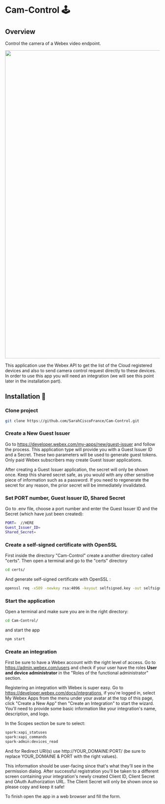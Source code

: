 # Cam-Control 🕹

## Overview

Control the camera of a Webex video endpoint.

<p align="center">
  <img src="https://raw.githubusercontent.com/SarahCiscoFrance/Cam-Control/main/visual.png" width="1000">
</p>

This application use the Webex API to get the list of the Cloud registered devices and also to send camera control request directly to these devices.
In order to use this app you will need an integration (we will see this point later in the installation part).

## Installation 🔨

### Clone project

```bash
git clone https://github.com/SarahCiscoFrance/Cam-Control.git
```

### Create a New Guest Issuer

Go to https://developer.webex.com/my-apps/new/guest-issuer and follow the process. This application type will provide you with a Guest Issuer ID and a Secret. These two parameters will be used to generate guest tokens. Only paid Webex subscribers may create Guest Issuer applications.

After creating a Guest Issuer application, the secret will only be shown once. Keep this shared secret safe, as you would with any other sensitive piece of information such as a password. If you need to regenerate the secret for any reason, the prior secret will be immediately invalidated.

### Set PORT number, Guest Issuer ID, Shared Secret

Go to .env file, choose a port number and enter the Guest Issuer ID and the Secret (which have just been created):

```bash
PORT=  //HERE
Guest_Issuer_ID=
Shared_Secret=
```

### Create a self-signed certificate with OpenSSL

First inside the directory "Cam-Control" create a another directory called "certs".
Then open a terminal and go to the "certs" directory

```bash
cd certs/
```

And generate self-signed certificate with OpenSSL :

```bash
openssl req -x509 -newkey rsa:4096 -keyout selfsigned.key -out selfsigned.crt -days 365
```

### Start the application

Open a terminal and make sure you are in the right directory:

```bash
cd Cam-Control/
```

and start the app

```bash
npm start
```

### Create an integration

First be sure to have a Webex account with the right level of access. Go to https://admin.webex.com/users and check if your user have the roles **User and device administrator** in the "Roles of the functional administrator" section.

Registering an integration with Webex is super easy. Go to https://developer.webex.com/docs/integrations, if you're logged in, select My Webex Apps from the menu under your avatar at the top of this page, click "Create a New App" then "Create an Integration" to start the wizard. You'll need to provide some basic information like your integration's name, description, and logo.

In the Scopes section be sure to select:

```bash
spark:xapi_statuses
spark:xapi_commands
spark-admin:devices_read
```

And for Redirect URI(s) use http://YOUR_DOMAINE:PORT/ (be sure to replace YOUR_DOMAINE & PORT with the right values).

This information should be user-facing since that's what they'll see in the permission dialog. After successful registration you'll be taken to a different screen containing your integration's newly created Client ID, Client Secret and OAuth Authorization URL.
The Client Secret will only be shown once so please copy and keep it safe!

To finish open the app in a web browser and fill the form.
